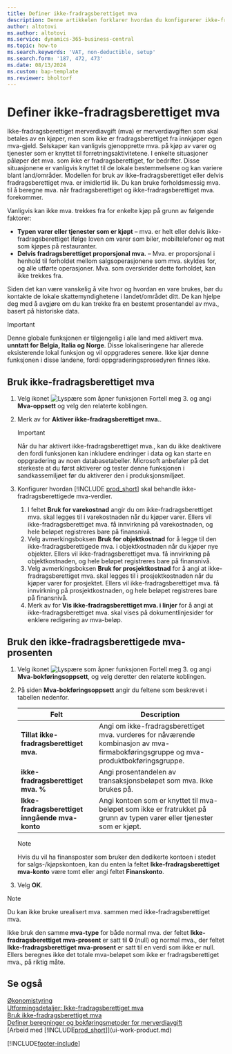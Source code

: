 ```yaml
---
title: Definer ikke-fradragsberettiget mva
description: Denne artikkelen forklarer hvordan du konfigurerer ikke-fradragsberettiget mva i Microsoft Dynamics 365 Business Central.
author: altotovi
ms.author: altotovi
ms.service: dynamics-365-business-central
ms.topic: how-to
ms.search.keywords: 'VAT, non-deductible, setup'
ms.search.form: '187, 472, 473'
ms.date: 08/13/2024
ms.custom: bap-template
ms.reviewer: bholtorf
---
```


# <a name="set-up-nondeductible-vat"></a>Definer ikke-fradragsberettiget mva

Ikke-fradragsberettiget merverdiavgift (mva) er merverdiavgiften som skal betales av en kjøper, men som ikke er fradragsberettiget fra innkjøper egen mva-gjeld. Selskaper kan vanligvis gjenopprette mva. på kjøp av varer og tjenester som er knyttet til forretningsaktivitetene. I enkelte situasjoner påløper det mva. som ikke er fradragsberettiget, for bedrifter. Disse situasjonene er vanligvis knyttet til de lokale bestemmelsene og kan variere blant land/områder. Modellen for bruk av ikke-fradragsberettiget eller delvis fradragsberettiget mva. er imidlertid lik. Du kan bruke forholdsmessig mva. til å beregne mva. når fradragsberettiget og ikke-fradragsberettiget mva. forekommer.

Vanligvis kan ikke mva. trekkes fra for enkelte kjøp på grunn av følgende faktorer:

- **Typen varer eller tjenester som er kjøpt** – mva. er helt eller delvis ikke-fradragsberettiget ifølge loven om varer som biler, mobiltelefoner og mat som kjøpes på restauranter.
- **Delvis fradragsberettiget proporsjonal mva.** – Mva. er proporsjonal i henhold til forholdet mellom salgsoperasjonene som mva. skyldes for, og alle utførte operasjoner. Mva. som overskrider dette forholdet, kan ikke trekkes fra.

Siden det kan være vanskelig å vite hvor og hvordan en vare brukes, bør du kontakte de lokale skattemyndighetene i landet/området ditt. De kan hjelpe deg med å avgjøre om du kan trekke fra en bestemt prosentandel av mva., basert på historiske data.

> [!IMPORTANT]
> Denne globale funksjonen er tilgjengelig i alle land med aktivert mva. **unntatt for Belgia, Italia og Norge**. Disse lokaliseringene har allerede eksisterende lokal funksjon og vil oppgraderes senere. Ikke kjør denne funksjonen i disse landene, fordi oppgraderingsprosedyren finnes ikke.

## <a name="use-nondeductible-vat"></a>Bruk ikke-fradragsberettiget mva

1. Velg ikonet ![Lyspære som åpner funksjonen Fortell meg 3.](media/ui-search/search_small.png "Fortell hva du vil gjøre") og angi **Mva-oppsett** og velg den relaterte koblingen.
2. Merk av for **Aktiver ikke-fradragsberettiget mva.**.

    > [!IMPORTANT]
    > Når du har aktivert ikke-fradragsberettiget mva., kan du ikke deaktivere den fordi funksjonen kan inkludere endringer i data og kan starte en oppgradering av noen databasetabeller. Microsoft anbefaler på det sterkeste at du først aktiverer og tester denne funksjonen i sandkassemiljøet før du aktiverer den i produksjonsmiljøet.

3. Konfigurer hvordan [!INCLUDE [prod_short](includes/prod_short.md)] skal behandle ikke-fradragsberettigede mva-verdier.

    1. I feltet **Bruk for varekostnad** angir du om ikke-fradragsberettiget mva. skal legges til i varekostnaden når du kjøper varer. Ellers vil ikke-fradragsberettiget mva. få innvirkning på varekostnaden, og hele beløpet registreres bare på finansnivå.
    2. Velg avmerkingsboksen **Bruk for objektkostnad** for å legge til den ikke-fradragsberettigede mva. i objektkostnaden når du kjøper nye objekter. Ellers vil ikke-fradragsberettiget mva. få innvirkning på objektkostnaden, og hele beløpet registreres bare på finansnivå.
    3. Velg avmerkingsboksen **Bruk for prosjektkostnad** for å angi at ikke-fradragsberettiget mva. skal legges til i prosjektkostnaden når du kjøper varer for prosjektet. Ellers vil ikke-fradragsberettiget mva. få innvirkning på prosjektkostnaden, og hele beløpet registreres bare på finansnivå.
    4. Merk av for **Vis ikke-fradragsberettiget mva. i linjer** for å angi at ikke-fradragsberettiget mva. skal vises på dokumentlinjesider for enklere redigering av mva-beløp.

## <a name="use-the-nondeductible-vat-percentage"></a>Bruk den ikke-fradragsberettigede mva-prosenten

1. Velg ikonet ![Lyspære som åpner funksjonen Fortell meg 3.](media/ui-search/search_small.png "Fortell hva du vil gjøre") og angi **Mva-bokføringsoppsett**, og velg deretter den relaterte koblingen.
2. På siden **Mva-bokføringsoppsett** angir du feltene som beskrevet i tabellen nedenfor.

    | Felt | Description |
    |-------|-------------|
    | **Tillat ikke-fradragsberettiget mva.** | Angi om ikke-fradragsberettiget mva. vurderes for nåværende kombinasjon av mva-firmabokføringsgruppe og mva-produktbokføringsgruppe. |
    | **ikke-fradragsberettiget mva. %** | Angi prosentandelen av transaksjonsbeløpet som mva. ikke brukes på. |
    | **Ikke-fradragsberettiget inngående mva-konto** | Angi kontoen som er knyttet til mva-beløpet som ikke er fratrukket på grunn av typen varer eller tjenester som er kjøpt. |

    > [!NOTE]
    > Hvis du vil ha finansposter som bruker den dedikerte kontoen i stedet for salgs-/kjøpskontoen, kan du enten la feltet **Ikke-fradragsberettiget mva-konto** være tomt eller angi feltet **Finanskonto**.

3. Velg **OK**.

> [!NOTE]
> Du kan ikke bruke urealisert mva. sammen med ikke-fradragsberettiget mva.
>
> Ikke bruk den samme **mva-type** for både normal mva. der feltet **Ikke-fradragsberettiget mva-prosent** er satt til **0** (null) og normal mva., der feltet **Ikke-fradragsberettiget mva-prosent** er satt til en verdi som ikke er null. Ellers beregnes ikke det totale mva-beløpet som ikke er fradragsberettiget mva., på riktig måte.

## <a name="see-also"></a>Se også

[Økonomistyring](finance.md)  
[Utformingsdetaljer: Ikke-fradragsberettiget mva](design-details-nondeductible-vat.md)  
[Bruk ikke-fradragsberettiget mva](finance-how-use-non-deductible-vat.md)  
[Definer beregninger og bokføringsmetoder for merverdiavgift](finance-setup-vat.md)  
[Arbeid med [!INCLUDE[prod_short](includes/prod_short.md)]](ui-work-product.md)  

[!INCLUDE[footer-include](includes/footer-banner.md)]
